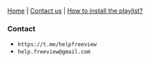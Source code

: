 [Home](https://freeview.github.io/iptv) | [Contact us](https://freeview.github.io/iptv/pages/contact.html) | [How to install the playlist?](https://freeview.github.io/iptv/pages/howto.html)
### Contact

* `https://t.me/helpfreeview`
* `help.freeview@gmail.com`
